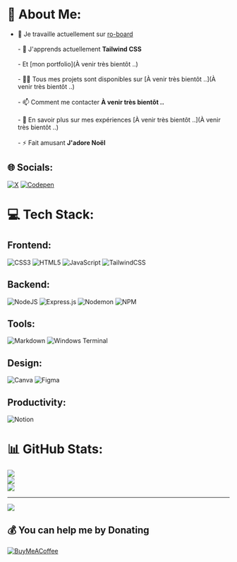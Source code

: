 # 💫 About Me:
- 🔭 Je travaille actuellement sur [ro-board](ro-board.com)<br><br>- 🌱 J'apprends actuellement **Tailwind CSS**<br><br>- Et [mon portfolio](À venir très bientôt ..)<br><br>- 👨‍💻 Tous mes projets sont disponibles sur [À venir très bientôt ..](À venir très bientôt ..)<br><br>- 📫 Comment me contacter **À venir très bientôt ..**<br><br>- 📄 En savoir plus sur mes expériences [À venir très bientôt ..](À venir très bientôt ..)<br><br>- ⚡ Fait amusant **J'adore Noël**


## 🌐 Socials:
[![X](https://img.shields.io/badge/X-black.svg?logo=X&logoColor=white)](https://x.com/Aiglo_) [![Codepen](https://img.shields.io/badge/Codepen-000000?style=for-the-badge&logo=codepen&logoColor=white)](https://codepen.io/Aiglo) 

# 💻 Tech Stack:

## Frontend:
![CSS3](https://img.shields.io/badge/css3-%231572B6.svg?style=for-the-badge&logo=css3&logoColor=white)
![HTML5](https://img.shields.io/badge/html5-%23E34F26.svg?style=for-the-badge&logo=html5&logoColor=white)
![JavaScript](https://img.shields.io/badge/javascript-%23323330.svg?style=for-the-badge&logo=javascript&logoColor=%23F7DF1E)
![TailwindCSS](https://img.shields.io/badge/tailwindcss-%2338B2AC.svg?style=for-the-badge&logo=tailwind-css&logoColor=white)

## Backend:
![NodeJS](https://img.shields.io/badge/node.js-6DA55F?style=for-the-badge&logo=node.js&logoColor=white)
![Express.js](https://img.shields.io/badge/express.js-%23404d59.svg?style=for-the-badge&logo=express&logoColor=%2361DAFB)
![Nodemon](https://img.shields.io/badge/NODEMON-%23323330.svg?style=for-the-badge&logo=nodemon&logoColor=%BBDEAD)
![NPM](https://img.shields.io/badge/NPM-%23CB3837.svg?style=for-the-badge&logo=npm&logoColor=white)

## Tools:
![Markdown](https://img.shields.io/badge/markdown-%23000000.svg?style=for-the-badge&logo=markdown&logoColor=white)
![Windows Terminal](https://img.shields.io/badge/Windows%20Terminal-%234D4D4D.svg?style=for-the-badge&logo=windows-terminal&logoColor=white)

## Design:
![Canva](https://img.shields.io/badge/Canva-%2300C4CC.svg?style=for-the-badge&logo=Canva&logoColor=white)
![Figma](https://img.shields.io/badge/figma-%23F24E1E.svg?style=for-the-badge&logo=figma&logoColor=white)

## Productivity:
![Notion](https://img.shields.io/badge/Notion-%23000000.svg?style=for-the-badge&logo=notion&logoColor=white)

# 📊 GitHub Stats:
![](https://github-readme-stats.vercel.app/api?username=Aiglooo&theme=dark&hide_border=false&include_all_commits=true&count_private=true)<br/>
![](https://github-readme-streak-stats.herokuapp.com/?user=Aiglooo&theme=dark&hide_border=false)<br/>
![](https://github-readme-stats.vercel.app/api/top-langs/?username=Aiglooo&theme=dark&hide_border=false&include_all_commits=true&count_private=true&layout=compact)

---
[![](https://visitcount.itsvg.in/api?id=Aiglooo&icon=0&color=0)](https://visitcount.itsvg.in)

  ## 💰 You can help me by Donating
  [![BuyMeACoffee](https://img.shields.io/badge/Buy%20Me%20a%20Coffee-ffdd00?style=for-the-badge&logo=buy-me-a-coffee&logoColor=black)](https://buymeacoffee.com/Aiglo) 

  
<!-- Proudly created with GPRM ( https://gprm.itsvg.in ) -->
